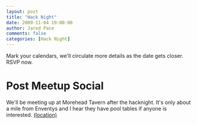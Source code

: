 ```yaml
---
layout: post
title: "Hack Night"
date: 2009-11-04 19:00:00
author: Jared Pace
comments: false
categories: [Hack Night]
---
```


Mark your calendars, we'll circulate more details as the date gets closer. RSVP now.

# Post Meetup Social

We'll be meeting up at Morehead Tavern after the hacknight. It's only about a mile from Enventys and I hear they have pool tables if anyone is interested. [(location)](http://bit.ly/26KTQX)

